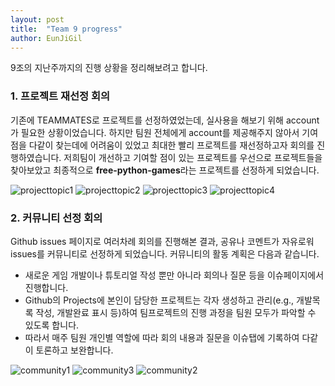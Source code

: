 ```yaml
---
layout: post  
title:  "Team 9 progress"
author: EunJiGil
---
```

9조의 지난주까지의 진행 상황을 정리해보려고 합니다.
### 1. 프로젝트 재선정 회의 
기존에 TEAMMATES로 프로젝트를 선정하였었는데, 실사용을 해보기 위해 account가 필요한 상황이었습니다. 하지만 팀원 전체에게 account를 제공해주지 않아서
기여점을 다같이 찾는데에 어려움이 있었고 최대한 빨리 프로젝트를 재선정하고자 회의를 진행하였습니다. 저희팀이 개선하고 기여할 점이 있는 프로젝트를 우선으로 프로젝트들을 찾아보았고
최종적으로 **free-python-games**라는 프로젝트를 선정하게 되었습니다. 

![projecttopic1](https://user-images.githubusercontent.com/55980214/99897038-60e3cf80-2cd9-11eb-962d-cdf068591d4f.JPG)
![projecttopic2](https://user-images.githubusercontent.com/55980214/99897039-6214fc80-2cd9-11eb-9678-8bfda35c5bf5.JPG)
![projecttopic3](https://user-images.githubusercontent.com/55980214/99897041-6214fc80-2cd9-11eb-8337-4a1982997669.JPG)
![projecttopic4](https://user-images.githubusercontent.com/55980214/99897042-62ad9300-2cd9-11eb-8f99-b9d1814f1245.JPG)

### 2. 커뮤니티 선정 회의
Github issues 페이지로 여러차례 회의를 진행해본 결과, 공유나 코멘트가 자유로워 issues를 커뮤니티로 선정하게 되었습니다. 
커뮤니티의 활동 계획은 다음과 같습니다. 

- 새로운 게임 개발이나 튜토리얼 작성 뿐만 아니라 회의나 질문 등을 이슈페이지에서 진행합니다. 
- Github의 Projects에 본인이 담당한 프로젝트는 각자 생성하고 관리(e.g., 개발목록 작성, 개발완료 표시 등)하여 팀프로젝트의 진행 과정을 팀원 모두가 파악할 수 있도록 합니다.
- 따라서 매주 팀원 개인별 역할에 따라 회의 내용과 질문을 이슈탭에 기록하여 다같이 토론하고 보완합니다. 

![community1](https://user-images.githubusercontent.com/55980214/99897193-d1d7b700-2cda-11eb-83d4-b1695ce0ceaf.JPG)
![community3](https://user-images.githubusercontent.com/55980214/99897196-d308e400-2cda-11eb-9f44-886c005fa73b.JPG)
![community2](https://user-images.githubusercontent.com/55980214/99897197-d308e400-2cda-11eb-8040-b56f6254d9b5.JPG)


